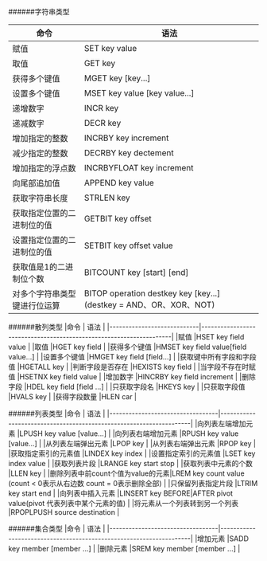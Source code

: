 ######字符串类型

|命令                        |                                语法                                |
|----------------------------|--------------------------------------------------------------------|
|赋值                        |SET key value                                                       |
|取值                        |GET key                                                             |
|获得多个键值                |MGET key [key...]                                                   |
|设置多个键值                |MSET key value [key value...]                                       |
|递增数字                    |INCR key                                                            |
|递减数字                    |DECR key                                                            |
|增加指定的整数              |INCRBY key increment                                                |
|减少指定的整数              |DECRBY key dectement                                                |
|增加指定的浮点数            |INCRBYFLOAT key increment                                           |
|向尾部追加值                |APPEND key value                                                    |
|获取字符串长度              |STRLEN key                                                          | 
|获取指定位置的二进制位的值  |GETBIT key offset                                                   |
|设置指定位置的二进制位的值  |SETBIT key offset value                                             |
|获取值是1的二进制位个数     |BITCOUNT key [start] [end]                                          |
|对多个字符串类型键进行位运算|BITOP operation destkey key [key...] \(destkey = AND、OR、XOR、NOT\)|

######散列类型
|命令                        |                                语法                                |
|----------------------------|--------------------------------------------------------------------|
|赋值                        |HSET key field value                                                |
|取值                        |HGET key field                                                      |
|获得多个键值                |HMSET key field value[field value...]                               |
|设置多个键值                |HMGET key field [field...]                                          |
|获取键中所有字段和字段值    |HGETALL key                                                         |
|判断字段是否存在            |HEXISTS key field                                                   |
|当字段不存在时赋值          |HSETNX key field value                                              |
|增加数字                    |HINCRBY key field increment                                         |
|删除字段                    |HDEL key field [field ...]                                          |
|只获取字段名                |HKEYS key                                                           |
|只获取字段值                |HVALS key                                                           |
|获得字段数量                |HLEN car                                                            |


######列表类型
|命令                              |                                语法                                |
|----------------------------------|--------------------------------------------------------------------|
|向列表左端增加元素                |LPUSH key value [value...]                                          |
|向列表右端增加元素                |RPUSH key value [value...]                                          |
|从列表左端弹出元素                |LPOP  key                                                           |
|从列表右端弹出元素                |RPOP  key                                                           |
|获取指定索引的元素值              |LINDEX key index                                                    |
|设置指定索引的元素值              |LSET key index value                                                |
|获取列表片段                      |LRANGE key start stop                                               |
|获取列表中元素的个数              |LLEN  key                                                           |
|删除列表中前count个值为value的元素|LREM  key count value (count < 0表示从右边数 count = 0表示删除全部) |
|只保留列表指定片段                |LTRIM key start end                                                 |
|向列表中插入元素                  |LINSERT key BEFORE|AFTER pivot value(pivot 代表列表中某个元素的值)  |
|将元素从一个列表转到另一个列表    |RPOPLPUSH source destination                                        |

######集合类型
|命令                              |                                语法                                |
|----------------------------------|--------------------------------------------------------------------|
|增加元素                          |SADD key member [member ...]                                        |
|删除元素                          |SREM key member [member ...]                                        |



